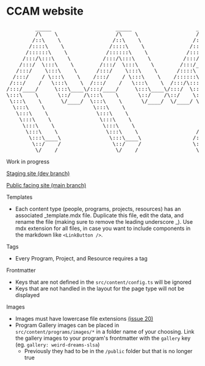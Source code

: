 # CCAM website

<pre>         _____                    _____                    _____                    _____          
         /\    \                  /\    \                  /\    \                  /\    \         
        /::\    \                /::\    \                /::\    \                /::\____\        
       /::::\    \              /::::\    \              /::::\    \              /::::|   |        
      /::::::\    \            /::::::\    \            /::::::\    \            /:::::|   |        
     /:::/\:::\    \          /:::/\:::\    \          /:::/\:::\    \          /::::::|   |        
    /:::/  \:::\    \        /:::/  \:::\    \        /:::/__\:::\    \        /:::/|::|   |        
   /:::/    \:::\    \      /:::/    \:::\    \      /::::\   \:::\    \      /:::/ |::|   |        
  /:::/    / \:::\    \    /:::/    / \:::\    \    /::::::\   \:::\    \    /:::/  |::|___|______  
 /:::/    /   \:::\    \  /:::/    /   \:::\    \  /:::/\:::\   \:::\    \  /:::/   |::::::::\    \ 
/:::/____/     \:::\____\/:::/____/     \:::\____\/:::/  \:::\   \:::\____\/:::/    |:::::::::\____\
\:::\    \      \::/    /\:::\    \      \::/    /\::/    \:::\  /:::/    /\::/    / ~~~~~/:::/    /
 \:::\    \      \/____/  \:::\    \      \/____/  \/____/ \:::\/:::/    /  \/____/      /:::/    / 
  \:::\    \               \:::\    \                       \::::::/    /               /:::/    /  
   \:::\    \               \:::\    \                       \::::/    /               /:::/    /   
    \:::\    \               \:::\    \                      /:::/    /               /:::/    /    
     \:::\    \               \:::\    \                    /:::/    /               /:::/    /     
      \:::\    \               \:::\    \                  /:::/    /               /:::/    /      
       \:::\____\               \:::\____\                /:::/    /               /:::/    /       
        \::/    /                \::/    /                \::/    /                \::/    /        
         \/____/                  \/____/                  \/____/                  \/____/     </pre>

Work in progress

[Staging site (dev branch)](https://dev--ccamworldlive.netlify.app/)

[Public facing site (main branch)](https://abstractconcrete.center/)

Templates

-   Each content type (people, programs, projects, resources) has an associated _template.mdx file. Duplicate this file, edit the data, and rename the file (making sure to remove the leading underscore _). Use mdx extension for all files, in case you want to include components in the markdown like `<LinkButton />`.

Tags

-   Every Program, Project, and Resource requires a tag

Frontmatter

-   Keys that are not defined in the `src/content/config.ts` will be ignored
-   Keys that are not handled in the layout for the page type will not be displayed

Images

-   Images must have lowercase file extensions [(issue 20)](https://github.com/parkerdavis1/CCAM/issues/20)
-   Program Gallery images can be placed in `src/content/programs/images/*` in a folder name of your choosing. Link the gallery images to your program's frontmatter with the `gallery` key (eg. `gallery: weird-dreams-slsa`)
    -   Previously they had to be in the `/public` folder but that is no longer true
